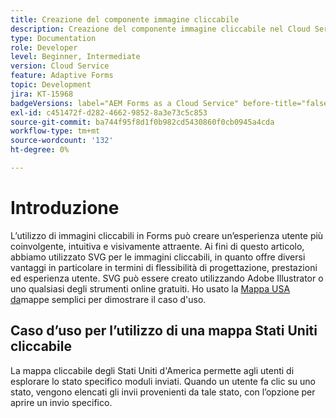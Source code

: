 ```yaml
---
title: Creazione del componente immagine cliccabile
description: Creazione del componente immagine cliccabile nel Cloud Service AEM Forms
type: Documentation
role: Developer
level: Beginner, Intermediate
version: Cloud Service
feature: Adaptive Forms
topic: Development
jira: KT-15968
badgeVersions: label="AEM Forms as a Cloud Service" before-title="false"
exl-id: c451472f-d282-4662-9852-8a3e73c5c853
source-git-commit: ba744f95f8d1f0b982cd5430860f0cb0945a4cda
workflow-type: tm+mt
source-wordcount: '132'
ht-degree: 0%

---
```


# Introduzione

L’utilizzo di immagini cliccabili in Forms può creare un’esperienza utente più coinvolgente, intuitiva e visivamente attraente. Ai fini di questo articolo, abbiamo utilizzato SVG per le immagini cliccabili, in quanto offre diversi vantaggi in particolare in termini di flessibilità di progettazione, prestazioni ed esperienza utente.
SVG può essere creato utilizzando Adobe Illustrator o uno qualsiasi degli strumenti online gratuiti. Ho usato la [Mappa USA da](https://simplemaps.com/resources/svg-us)mappe semplici per dimostrare il caso d&#39;uso.

## Caso d’uso per l’utilizzo di una mappa Stati Uniti cliccabile

La mappa cliccabile degli Stati Uniti d&#39;America permette agli utenti di esplorare lo stato specifico moduli inviati. Quando un utente fa clic su uno stato, vengono elencati gli invii provenienti da tale stato, con l’opzione per aprire un invio specifico.
